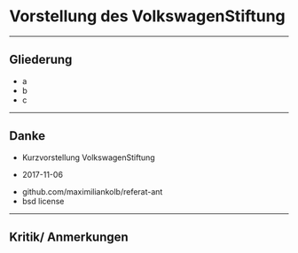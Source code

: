# Vorstellung des VolkswagenStiftung
---
## Gliederung
* a
* b
* c
---
## Danke
* Kurzvorstellung VolkswagenStiftung
+ 2017-11-06
* github.com/maximiliankolb/referat-ant
* bsd license
---
## Kritik/ Anmerkungen
